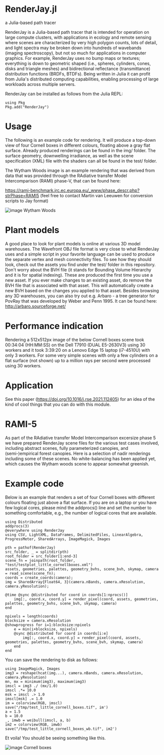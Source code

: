 # RenderJay.jl
a Julia-based path tracer

RenderJay is a Julia-based path tracer that is intended for operation on large compute clusters, with applications in ecology and remote sensing where scenes are characterized by very high polygon counts, lots of detail, and light spectra may be broken down into hundreds of wavebands (imaging spectroscopy), but not so much for applications in computer graphics. For example, RenderJay uses no bump maps or textures; everything is down to geometric shaped (i.e., spheres, cylinders, cones, disks and triangle meshes) and bidirectional reflectance (transmittance) distribution functions (BRDFs, BTDFs). Being written in Julia it can profit from Julia's distributed computing capabilities, enabling processing of large workloads across multiple servers.

RenderJay can be installed as follows from the Julia REPL:

```
using Pkg
Pkg.add("RenderJay")
```

# Usage

The following is an example code for rendering. It will produce a top-down view of four Cornell boxes in different colours, floating above a gray flat surface. Already produced renderings can be found in the img/ folder. The surface geometry, downwelling irradiance, as well as the scene specification (XML) file with the shaders can all be found in the test/ folder.

The Wytham Woods image is an example rendering that was derived from data that was provided through the RAdiative transfer Model Intercomparison (RAMI) phase-V, that can be found here:

https://rami-benchmark.jrc.ec.europa.eu/_www/phase_descr.php?strPhase=RAMI5
(feel free to contact Martin van Leeuwen for conversion scripts to Jay format)


![image Wytham Woods](https://github.com/martinvanleeuwen/RenderJay.jl/blob/main/img/wytham.png)


# Plant models

A good place to look for plant models is online at various 3D model warehouses. The Wavefront OBJ file format is very close to what RenderJay uses and a simple script in your favorite language can be used to produce the separate vertex and mesh connectivity files. To see how they should look, check out the assets you find under the test/ folder in this repository. Don't worry about the BVH file (it stands for Bounding Volume Hierarchy and it is for spatial indexing). These are produced the first time you use a new asset. If you ever make changes to an existing asset, do remove the BVH file that is associated with that asset. This will automatically create a new BVH based on the changes you applied to that asset. Besides browsing any 3D warehouses, you can also try out e.g. Arbaro - a tree generator for PovRay that was developed by Weber and Penn 1995. It can be found here: http://arbaro.sourceforge.net/


# Performance indication

Rendering a 512x512px image of the below Cornell boxes scene took 00:34:04 (HH:MM:SS) on the Dell T7910 (DUAL E5-2630V3) using 30 workers and it took 3:39:20 on a Lenovo Edge 15 laptop (i7-4510U) with only 3 workers. For some very simple scenes with only a few cylinders on a flat surface (not shown) up to a million rays per second were processed using 30 workers.


# Application

See this paper (https://doi.org/10.1016/j.rse.2021.112405) for an idea of the kind of cool things that you can do with this module.


# RAMI-5

As part of the RAdiative transfer Model Intercomparison excersize phase 5 we have prepared RenderJay scene files for the various test cases involved, including abstract scenes, fully parameterized canopies, and (semi-)empirical forest canopies. Here is a selection of nadir renderings including some of these scenes. No white-balancing has been applied yet, which causes the Wytham woods scene to appear somewhat greenish.




# Example code

Below is an example that renders a set of four Cornell boxes with different colours floating just above a flat surface. If you are on a laptop or you have few logical cores, please mind the addprocs() line and set the number to something comfortable, e.g., the number of logical cores that are available.

```
using Distributed
addprocs(3)
@everywhere using RenderJay
using CSV, LightXML, DataFrames, DelimitedFiles, LinearAlgebra, ProgressMeter, SharedArrays, ImageMagick, Images

pth = pathof(RenderJay)
src_folder, _ = splitdir(pth)
root_folder = src_folder[1:end-3]
scene_fn = joinpath(root_folder, "test/testplot_little_cornellboxes.xml")
assets, geometries, palettes, geometry_bvhs, scene_bvh, skymap, camera = read_scene(scene_fn);
coords = create_coords(camera);
img = SharedArray{Float64, 3}(camera.nBands, camera.xResolution, camera.yResolution);

@time @sync @distributed for coord in coords[1:nprocs()]
    img[:, coord.x, coord.y] = render_pixel(coord, assets, geometries, palettes, geometry_bvhs, scene_bvh, skymap, camera)
end

npixels = length(coords)
blocksize = camera.xResolution
@showprogress for i=1:blocksize:npixels
    e = min(i+blocksize, npixels)
    @sync @distributed for coord in coords[i:e]
        img[:, coord.x, coord.y] = render_pixel(coord, assets, geometries, palettes, geometry_bvhs, scene_bvh, skymap, camera)
    end
end
```

You can save the rendering to disk as follows:

```
using ImageMagick, Images
img3 = reshape(hcat(img...), camera.nBands, camera.xResolution, camera.yResolution)
mn, mx = minimum(img3), maximum(img3)
imscl = img3 ./ (mx/1.0)
imscl .*= 10.0
msk = imscl .> 1.0
imscl[msk] .= 1.0
im = colorview(RGB, imscl)
save("/tmp/test_little_cornell_boxes.tif", im')
a = 1.5
b = 10.0
_, imwb = weibull(imscl, a, b)
im2 = colorview(RGB, imwb)
save("/tmp/test_little_cornell_boxes_wb.tif", im2')
```

Et voila! You should be seeing something like this.

![image Cornell boxes](https://github.com/martinvanleeuwen/RenderJay.jl/blob/main/img/test_little_cornell_boxes_wb_crop.png)

